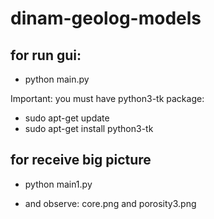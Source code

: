 # dinam-geolog-models

## for run gui:
 * python main.py
 
 Important: you must have python3-tk package:
 * sudo apt-get update
 * sudo apt-get install python3-tk
 
 ## for receive big picture
  * python main1.py
  
  * and observe: core.png and porosity3.png
